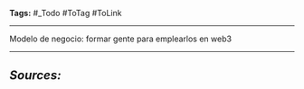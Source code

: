 **Tags:** #_Todo
#ToTag #ToLink 
- - -
Modelo de negocio: formar  gente para emplearlos en web3

 

- - - 
## ***Sources:***